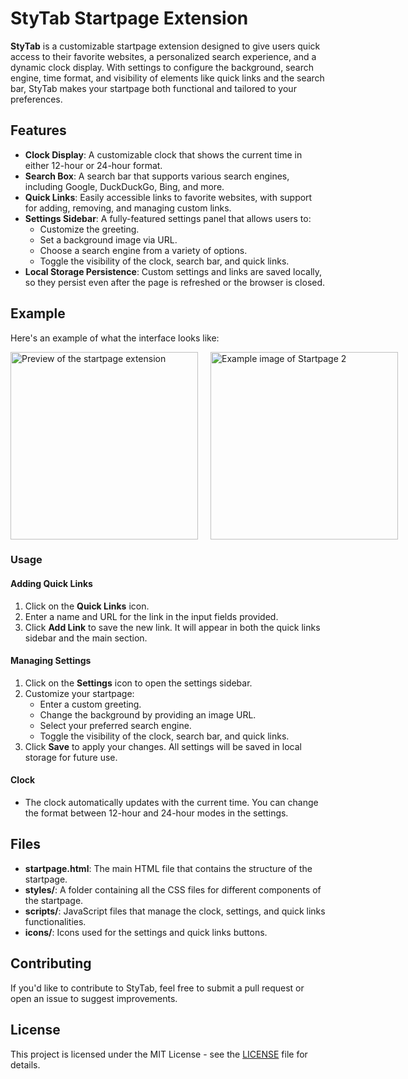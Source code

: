 # StyTab Startpage Extension

**StyTab** is a customizable startpage extension designed to give users quick access to their favorite websites, a personalized search experience, and a dynamic clock display. With settings to configure the background, search engine, time format, and visibility of elements like quick links and the search bar, StyTab makes your startpage both functional and tailored to your preferences.

## Features

- **Clock Display**: A customizable clock that shows the current time in either 12-hour or 24-hour format.
- **Search Box**: A search bar that supports various search engines, including Google, DuckDuckGo, Bing, and more.
- **Quick Links**: Easily accessible links to favorite websites, with support for adding, removing, and managing custom links.
- **Settings Sidebar**: A fully-featured settings panel that allows users to:
  - Customize the greeting.
  - Set a background image via URL.
  - Choose a search engine from a variety of options.
  - Toggle the visibility of the clock, search bar, and quick links.
- **Local Storage Persistence**: Custom settings and links are saved locally, so they persist even after the page is refreshed or the browser is closed.

## Example

Here's an example of what the interface looks like:

<div style="display: flex; gap: 20px;">
  <img src="https://addons.mozilla.org/user-media/previews/full/306/306013.png?modified=1727639141" alt="Preview of the startpage extension" width="300"/>
  <img src="https://addons.mozilla.org/user-media/previews/full/306/306014.png?modified=1727639142" alt="Example image of Startpage 2" width="300"/>
</div>

### Usage

#### Adding Quick Links
1. Click on the **Quick Links** icon.
2. Enter a name and URL for the link in the input fields provided.
3. Click **Add Link** to save the new link. It will appear in both the quick links sidebar and the main section.

#### Managing Settings
1. Click on the **Settings** icon to open the settings sidebar.
2. Customize your startpage:
   - Enter a custom greeting.
   - Change the background by providing an image URL.
   - Select your preferred search engine.
   - Toggle the visibility of the clock, search bar, and quick links.
3. Click **Save** to apply your changes. All settings will be saved in local storage for future use.

#### Clock
- The clock automatically updates with the current time. You can change the format between 12-hour and 24-hour modes in the settings.

## Files

- **startpage.html**: The main HTML file that contains the structure of the startpage.
- **styles/**: A folder containing all the CSS files for different components of the startpage.
- **scripts/**: JavaScript files that manage the clock, settings, and quick links functionalities.
- **icons/**: Icons used for the settings and quick links buttons.

## Contributing

If you'd like to contribute to StyTab, feel free to submit a pull request or open an issue to suggest improvements.

## License

This project is licensed under the MIT License - see the [LICENSE](LICENSE) file for details.
